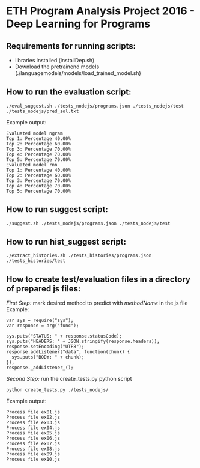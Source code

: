 # ETH Program Analysis Project 2016 - Deep Learning for Programs

## Requirements for running scripts:
* libraries installed (installDep.sh)
* Download the pretrainend models (./languagemodels/models/load_trained_model.sh) 

## How to run the evaluation script:
```
./eval_suggest.sh ./tests_nodejs/programs.json ./tests_nodejs/test ./tests_nodejs/pred_sol.txt
```

Example output:
```
Evaluated model ngram
Top 1: Percentage 40.00%
Top 2: Percentage 60.00%
Top 3: Percentage 70.00%
Top 4: Percentage 70.00%
Top 5: Percentage 70.00%
Evaluated model rnn
Top 1: Percentage 40.00%
Top 2: Percentage 60.00%
Top 3: Percentage 70.00%
Top 4: Percentage 70.00%
Top 5: Percentage 70.00%
```

## How to run suggest script:
```
./suggest.sh ./tests_nodejs/programs.json ./tests_nodejs/test
```

## How to run hist_suggest script:
```
./extract_histories.sh ./tests_histories/programs.json ./tests_histories/test
```

## How to create test/evaluation files in a directory of prepared js files:
*First Step:* mark desired method to predict with _methodName_ in the js file 
Example:
```
var sys = require("sys");
var response = arg("func");

sys.puts("STATUS: " + response.statusCode);
sys.puts("HEADERS: " + JSON.stringify(response.headers));
response.setEncoding("UTF8");
response.addListener("data", function(chunk) {
  sys.puts("BODY: " + chunk);
});
response._addListener_();

```
*Second Step:* run the create_tests.py python script

```
python create_tests.py ./tests_nodejs/
```
Example output:
```
Process file ex01.js
Process file ex02.js
Process file ex03.js
Process file ex04.js
Process file ex05.js
Process file ex06.js
Process file ex07.js
Process file ex08.js
Process file ex09.js
Process file ex10.js
```